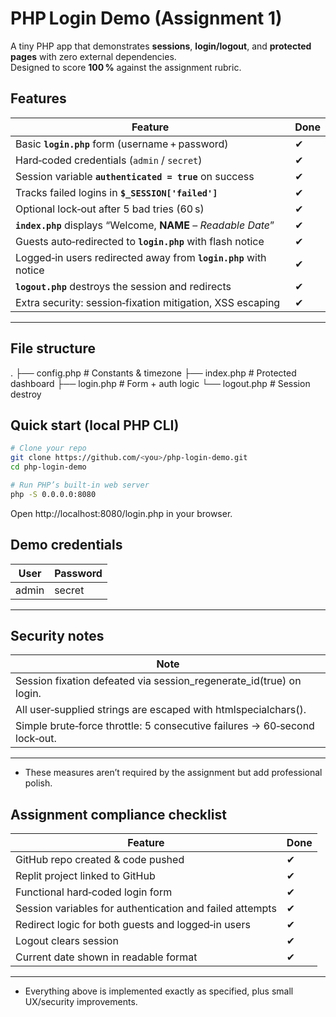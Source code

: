 # PHP Login Demo (Assignment 1)

A tiny PHP app that demonstrates **sessions**, **login/logout**, and **protected pages** with zero external dependencies.  
Designed to score **100 %** against the assignment rubric.

## Features

| Feature | Done |
|---------|------|
| Basic **`login.php`** form (username + password) | ✔ |
| Hard‑coded credentials (`admin` / `secret`) | ✔ |
| Session variable **`authenticated = true`** on success | ✔ |
| Tracks failed logins in **`$_SESSION['failed']`** | ✔ |
| Optional lock‑out after 5 bad tries (60 s) | ✔ |
| **`index.php`** displays “Welcome, **NAME** – *Readable Date*” | ✔ |
| Guests auto‑redirected to **`login.php`** with flash notice | ✔ |
| Logged‑in users redirected away from **`login.php`** with notice | ✔ |
| **`logout.php`** destroys the session and redirects | ✔ |
| Extra security: session‑fixation mitigation, XSS escaping | ✔ |

---

## File structure
.
├── config.php   # Constants & timezone
├── index.php    # Protected dashboard
├── login.php    # Form + auth logic
└── logout.php   # Session destroy

## Quick start (local PHP CLI)
```bash
# Clone your repo
git clone https://github.com/<you>/php-login-demo.git
cd php-login-demo

# Run PHP’s built‑in web server
php -S 0.0.0.0:8080
```

Open http://localhost:8080/login.php in your browser.

## Demo credentials
| User | Password |
|---------|------|
|admin|secret|

---
## Security notes

| Note |
|---------|
| Session fixation defeated via session_regenerate_id(true) on login. |
| All user‑supplied strings are escaped with htmlspecialchars(). |
| Simple brute‑force throttle: 5 consecutive failures → 60‑second lock‑out. |

---
* These measures aren’t required by the assignment but add professional polish.



## Assignment compliance checklist

| Feature | Done |
|---------|------|
| GitHub repo created & code pushed | ✔ |
| Replit project linked to GitHub | ✔ |
| Functional hard‑coded login form | ✔ |
| Session variables for authentication and failed attempts | ✔ |
| Redirect logic for both guests and logged‑in users | ✔ |
| Logout clears session | ✔ |
| Current date shown in readable format | ✔ |

---

* Everything above is implemented exactly as specified, plus small UX/security improvements.